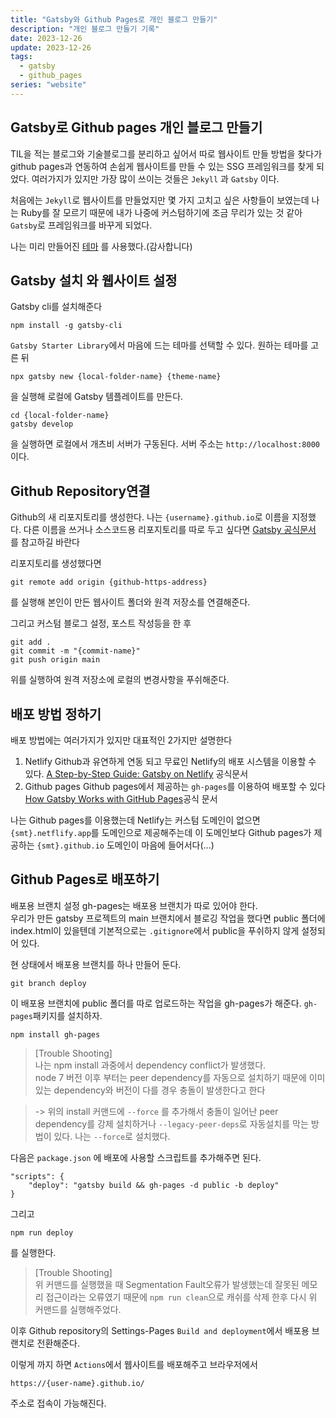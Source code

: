 ```yaml
---
title: "Gatsby와 Github Pages로 개인 블로그 만들기"
description: "개인 블로그 만들기 기록"
date: 2023-12-26
update: 2023-12-26
tags:
  - gatsby
  - github_pages
series: "website"
---
```


## Gatsby로 Github pages 개인 블로그 만들기

TIL을 적는 블로그와 기술블로그를 분리하고 싶어서 따로 웹사이트 만들 방법을 찾다가 github pages과 연동하여 손쉽게 웹사이트를 만들 수 있는 SSG 프레임워크를 찾게 되었다. 여러가지가 있지만 가장 많이 쓰이는 것들은 `Jekyll` 과 `Gatsby` 이다. 

처음에는 `Jekyll`로 웹사이트를 만들었지만 몇 가지 고치고 싶은 사항들이 보였는데 나는 Ruby를 잘 모르기 때문에 내가 나중에 커스텀하기에 조금 무리가 있는 것 같아 `Gatsby`로 프레임워크를 바꾸게 되었다.

나는 미리 만들어진 [테마](https://github.com/devHudi/gatsby-starter-hoodie) 를 사용했다.(감사합니다)

## Gatsby 설치 와 웹사이트 설정

Gatsby cli를 설치해준다 
```
npm install -g gatsby-cli
```

`Gatsby Starter Library`에서 마음에 드는 테마를 선택할 수 있다.
원하는 테마를 고른 뒤

```
npx gatsby new {local-folder-name} {theme-name}
```
을 실행해 로컬에 Gatsby 템플레이트를  만든다.

```
cd {local-folder-name}
gatsby develop
```
을 실행하면 로컬에서 개츠비 서버가 구동된다. 서버 주소는 `http://localhost:8000`이다. 

## Github Repository연결

Github의 새 리포지토리를 생성한다.
나는 `{username}.github.io`로 이름을 지정했다. 
다른 이름을 쓰거나 소스코드용 리포지토리를 따로 두고 싶다면 
[Gatsby 공식문서](https://www.gatsbyjs.com/docs/how-to/previews-deploys-hosting/how-gatsby-works-with-github-pages/) 를 참고하길 바란다

리포지토리를 생성했다면
```
git remote add origin {github-https-address}
```
를 실행해 본인이 만든 웹사이트 폴더와 원격 저장소를 연결해준다.

그리고 커스텀 블로그 설정, 포스트 작성등을 한 후 
```
git add .
git commit -m "{commit-name}"
git push origin main
```
위를 실행하여 원격 저장소에 로컬의 변경사항을 푸쉬해준다.

## 배포 방법 정하기

배포 방법에는 여러가지가 있지만 대표적인 2가지만 설명한다

1. Netlify
Github과 유연하게 연동 되고 무료인 Netlify의 배포 시스템을 이용할 수 있다.
[A Step-by-Step Guide: Gatsby on Netlify](https://www.netlify.com/blog/2016/02/24/a-step-by-step-guide-gatsby-on-netlify/) 공식문서
2. Github pages
Github pages에서 제공하는 `gh-pages`를 이용하여 배포할 수 있다
[How Gatsby Works with GitHub Pages](https://www.gatsbyjs.com/docs/how-to/previews-deploys-hosting/how-gatsby-works-with-github-pages/)공식 문서

나는 Github pages를 이용했는데 Netlify는 커스텀 도메인이 없으면 `{smt}.netflify.app`를 도메인으로 제공해주는데 이 도메인보다 Github pages가 제공하는 `{smt}.github.io` 도메인이 마음에 들어서다(...)


## Github Pages로 배포하기 

배포용 브랜치 설정
gh-pages는 배포용 브랜치가 따로 있어야 한다.   
우리가 만든 gatsby 프로젝트의 main 브랜치에서 블로깅 작업을 했다면 public 폴더에 index.html이 있을텐데 기본적으로는 `.gitignore`에서 public을 푸쉬하지 않게 설정되어 있다.

현 상태에서 배포용 브랜치를 하나 만들어 둔다.
```
git branch deploy
```

이 배포용 브랜치에 public 폴더를 따로 업로드하는 작업을 gh-pages가 해준다. 
`gh-pages`패키지를 설치하자.

```
npm install gh-pages
```

>[Trouble Shooting]   
나는 npm install 과중에서 dependency conflict가 발생했다.   
node 7 버전 이후 부터는 peer dependency를 자동으로 설치하기 때문에 이미 있는 dependency와 버전이 다를 경우 충돌이 발생한다고 한다

>-> 위의 install 커맨드에 `--force` 를 추가해서 충돌이 일어난 peer dependency를 강제 설치하거나 `--legacy-peer-deps`로 자동설치를 막는 방법이 있다. 나는 `--force`로 설치했다.


다음은 `package.json` 에 배포에 사용할 스크립트를 추가해주면 된다.
```
"scripts": {
    "deploy": "gatsby build && gh-pages -d public -b deploy"
}
```

그리고
```
npm run deploy 
```
를 실행한다.   
   
>[Trouble Shooting]   
>위 커맨드를 실행했을 때 Segmentation Fault오류가 발생했는데 잘못된 메모리 접근이라는 오류였기 때문에 `npm run clean`으로 캐쉬를 삭제 한후 다시 위 커맨드를 실행해주었다.

이후
Github repository의 Settings-Pages
`Build and deployment`에서 배포용 브랜치로 전환해준다.

이렇게 까지 하면 `Actions`에서 웹사이트를 배포해주고 브라우저에서
```
https://{user-name}.github.io/
```
 주소로 접속이 가능해진다. 


